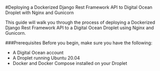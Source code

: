 #Deploying a Dockerized Django Rest Framework API to Digital Ocean Droplet with Nginx and Gunicorn
<p>This guide will walk you through the process of deploying a Dockerized Django Rest Framework API to a Digital Ocean Droplet using Nginx and Gunicorn.</p>

###Prerequisites
Before you begin, make sure you have the following:

- A Digital Ocean account
- A Droplet running Ubuntu 20.04
- Docker and Docker Compose installed on your Droplet
